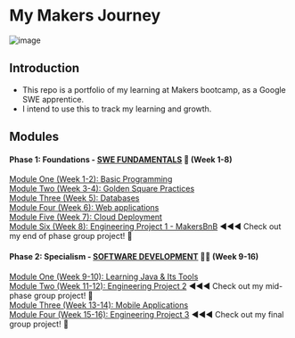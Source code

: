 # My Makers Journey
![image](https://github.com/NatalieJClark/my-makers-journey/assets/107806810/47514f9a-e4ca-496d-83be-b9e005476acc)



## Introduction

- This repo is a portfolio of my learning at Makers bootcamp, as a Google SWE apprentice.
- I intend to use this to track my learning and growth.

## Modules

#### Phase 1: Foundations - [SWE FUNDAMENTALS](https://github.com/makersacademy/course/blob/main/swe_fundamentals_outline.md) 🧱 (Week 1-8)
[Module One (Week 1-2): Basic Programming](https://github.com/NatalieJClark/my-makers-journey/blob/main/1_swe_fundamentals/1_basic_programming.md)  
[Module Two (Week 3-4): Golden Square Practices](https://github.com/NatalieJClark/my-makers-journey/blob/main/1_swe_fundamentals/2_golden_square.md)  
[Module Three (Week 5): Databases](https://github.com/NatalieJClark/my-makers-journey/blob/main/1_swe_fundamentals/3_databases.md)  
[Module Four (Week 6): Web applications](https://github.com/NatalieJClark/my-makers-journey/blob/main/1_swe_fundamentals/4_web_applications.md)  
[Module Five (Week 7): Cloud Deployment](https://github.com/NatalieJClark/my-makers-journey/blob/main/1_swe_fundamentals/5_cloud_deployment.md)  
[Module Six (Week 8): Engineering Project 1 - MakersBnB](https://github.com/NatalieJClark/my-makers-journey/blob/main/1_swe_fundamentals/6_engineering_project_1.md)  ◀︎◀︎◀︎  Check out my end of phase group project! 🚀

#### Phase 2: Specialism - [SOFTWARE DEVELOPMENT](https://github.com/makersacademy/course/blob/main/software_dev_specialist_outline.md) 👩‍💻 (Week 9-16)
[Module One (Week 9-10): Learning Java & Its Tools](https://github.com/NatalieJClark/my-makers-journey/blob/main/2_software_development/1_learning_java.md)  
[Module Two (Week 11-12): Engineering Project 2](https://github.com/NatalieJClark/my-makers-journey/blob/main/2_software_development/2_engineering_project_2.md) ◀︎◀︎◀︎  Check out my mid-phase group project! 🚀  
[Module Three (Week 13-14): Mobile Applications](https://github.com/NatalieJClark/my-makers-journey/blob/main/2_software_development/3_mobile_applications.md)  
[Module Four (Week 15-16): Engineering Project 3](https://github.com/NatalieJClark/my-makers-journey/blob/main/2_software_development/4_engineering_project_3.md) ◀︎◀︎◀︎  Check out my final group project! 🚀  

